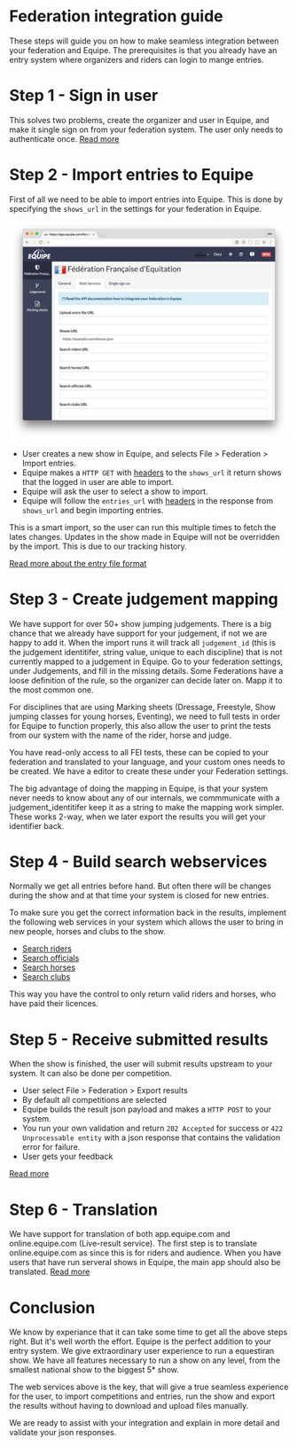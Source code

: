 # Federation integration guide

These steps will guide you on how to make seamless integration between your federation and Equipe. The prerequisites is that you already have an entry system where organizers and riders can login to mange entries.

# Step 1 - Sign in user

This solves two problems, create the organizer and user in Equipe, and make it single sign on from your federation system. The user only needs to authenticate once. [Read more](SINGLE_SIGN_ON.md)

# Step 2 - Import entries to Equipe

First of all we need to be able to import entries into Equipe. This is done by specifying the `shows_url` in the settings for your federation in Equipe.

![Image of Federation webservices](images/federation_webservices.png?raw=true)

* User creates a new show in Equipe, and selects File > Federation > Import entries.
* Equipe makes a `HTTP GET` with [headers](FEDERATION.md#authentication) to the `shows_url` it return shows that the logged in user are able to import.
* Equipe will ask the user to select a show to import.
* Equipe will follow the `entries_url` with [headers](FEDERATION.md#authentication) in the response from `shows_url` and begin importing entries.

This is a smart import, so the user can run this multiple times to fetch the lates changes. Updates in the show made in Equipe will not be overridden by the import. This is due to our tracking history.

[Read more about the entry file format](FEDERATION.md#shows)

# Step 3 - Create judgement mapping

We have support for over 50+ show jumping judgements. There is a big chance that we already have support for your judgement, if not we are happy to add it. When the import runs it will track all `judgement_id` (this is the judgement identitifer, string value, unique to each discipline) that is not currently mapped to a judgement in Equipe. Go to your federation settings, under Judgements, and fill in the missing details. Some Federations have a loose definition of the rule, so the organizer can decide later on. Mapp it to the most common one.

For disciplines that are using Marking sheets (Dressage, Freestyle, Show jumping classes for young horses, Eventing), we need to full tests in order for Equipe to function properly, this also allow the user to print the tests from our system with the name of the rider, horse and judge.

You have read-only access to all FEI tests, these can be copied to your federation and translated to your language, and your custom ones needs to be created. We have a editor to create these under your Federation settings.

The big advantage of doing the mapping in Equipe, is that your system never needs to know about any of our internals, we commmunicate with a judgement_identitifer keep it as a string to make the mapping work simpler. These works 2-way, when we later export the results you will get your identifier back.

# Step 4 - Build search webservices

Normally we get all entries before hand. But often there will be changes during the show and at that time your system is closed for new entries.

To make sure you get the correct information back in the results, implement the following web services in your system which allows the user to bring in new people, horses and clubs to the show.

  * [Search riders](FEDERATION.md#search-riders)
  * [Search officials](FEDERATION.md#search-officials)
  * [Search horses](FEDERATION.md#search-horses)
  * [Search clubs](FEDERATION.md#search-clubs)

This way you have the control to only return valid riders and horses, who have paid their licences.

# Step 5 - Receive submitted results

When the show is finished, the user will submit results upstream to your system. It can also be done per competition.

* User select File > Federation > Export results
* By default all competitions are selected
* Equipe builds the result json payload and makes a `HTTP POST` to your system.
* You run your own validation and return `202 Accepted` for success or `422 Unprocessable entity` with a json response that contains the validation error for failure.
* User gets your feedback

[Read more](FEDERATION.md#submit-results)

# Step 6 - Translation

We have support for translation of both app.equipe.com and online.equipe.com (Live-result service). The first step is to translate online.equipe.com as since this is for riders and audience. When you have users that have run serveral shows in Equipe, the main app should also be translated. [Read more](TRANSLATION.md)

# Conclusion

We know by experiance that it can take some time to get all the above steps right. But it's well worth the effort. Equipe is the perfect addition to your entry system. We give extraordinary user experience to run a equestiran show. We have all features necessary to run a show on any level, from the smallest national show to the biggest 5* show.

The web services above is the key, that will give a true seamless experience for the user, to import competitions and entries, run the show and export the results without having to download and upload files manually.

We are ready to assist with your integration and explain in more detail and validate your json responses.
